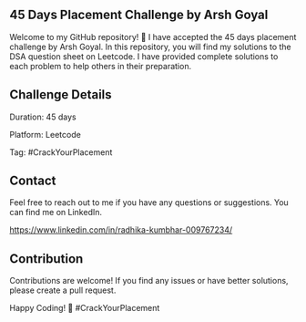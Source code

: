 ## 45 Days Placement Challenge by Arsh Goyal
Welcome to my GitHub repository! 🎉 I have accepted the 45 days placement challenge by Arsh Goyal. In this repository, you will find my solutions to the DSA question sheet on Leetcode. I have provided complete solutions to each problem to help others in their preparation.

## Challenge Details
Duration: 45 days 

Platform: Leetcode

Tag: #CrackYourPlacement


## Contact
Feel free to reach out to me if you have any questions or suggestions. You can find me on LinkedIn.

https://www.linkedin.com/in/radhika-kumbhar-009767234/

## Contribution
Contributions are welcome! If you find any issues or have better solutions, please create a pull request.


Happy Coding! 🚀 #CrackYourPlacement